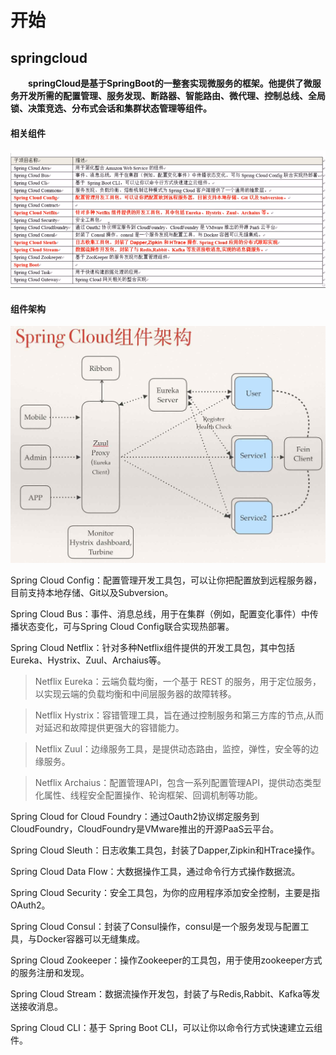 # 开始

## springcloud

&emsp;&emsp;**springCloud是基于SpringBoot的一整套实现微服务的框架。他提供了微服务开发所需的配置管理、服务发现、断路器、智能路由、微代理、控制总线、全局锁、决策竞选、分布式会话和集群状态管理等组件。**

#### 相关组件

![](/assets/相关组件.png)

#### 组件架构

![](/assets/组件架构.png)

Spring Cloud Config：配置管理开发工具包，可以让你把配置放到远程服务器，目前支持本地存储、Git以及Subversion。

 

 

  Spring Cloud Bus：事件、消息总线，用于在集群（例如，配置变化事件）中传播状态变化，可与Spring Cloud Config联合实现热部署。

 

  Spring Cloud Netflix：针对多种Netflix组件提供的开发工具包，其中包括Eureka、Hystrix、Zuul、Archaius等。

 

 > Netflix Eureka：云端负载均衡，一个基于 REST 的服务，用于定位服务，以实现云端的负载均衡和中间层服务器的故障转移。

 

 > Netflix Hystrix：容错管理工具，旨在通过控制服务和第三方库的节点,从而对延迟和故障提供更强大的容错能力。

 

 > Netflix Zuul：边缘服务工具，是提供动态路由，监控，弹性，安全等的边缘服务。

 

 >  Netflix Archaius：配置管理API，包含一系列配置管理API，提供动态类型化属性、线程安全配置操作、轮询框架、回调机制等功能。

 

  Spring Cloud for Cloud Foundry：通过Oauth2协议绑定服务到CloudFoundry，CloudFoundry是VMware推出的开源PaaS云平台。

 

  Spring Cloud Sleuth：日志收集工具包，封装了Dapper,Zipkin和HTrace操作。

 

  Spring Cloud Data Flow：大数据操作工具，通过命令行方式操作数据流。

 

  Spring Cloud Security：安全工具包，为你的应用程序添加安全控制，主要是指OAuth2。

 

  Spring Cloud Consul：封装了Consul操作，consul是一个服务发现与配置工具，与Docker容器可以无缝集成。

 

  Spring Cloud Zookeeper：操作Zookeeper的工具包，用于使用zookeeper方式的服务注册和发现。

 

  Spring Cloud Stream：数据流操作开发包，封装了与Redis,Rabbit、Kafka等发送接收消息。

 

  Spring Cloud CLI：基于 Spring Boot CLI，可以让你以命令行方式快速建立云组件。  




